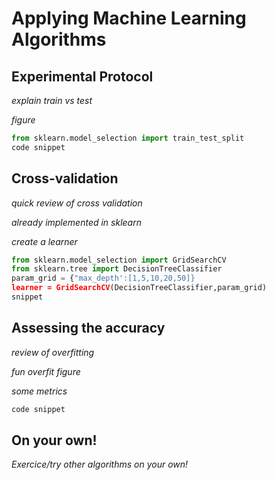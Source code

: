 # Applying Machine Learning Algorithms

## Experimental Protocol

*explain train vs test*

*figure*

```python
from sklearn.model_selection import train_test_split
code snippet
```

## Cross-validation

*quick review of cross validation*

*already implemented in sklearn*

*create a learner*

```python
from sklearn.model_selection import GridSearchCV
from sklearn.tree import DecisionTreeClassifier
param_grid = {"max_depth':[1,5,10,20,50]}
learner = GridSearchCV(DecisionTreeClassifier,param_grid)
snippet
```

## Assessing the accuracy

*review of overfitting*

*fun overfit figure*

*some metrics*

```python
code snippet
```

## On your own!

*Exercice/try other algorithms on your own!*
